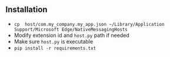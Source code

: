 ## Installation
* `cp  host/com.my_company.my_app.json ~/Library/Application Support/Microsoft Edge/NativeMessagingHosts`
* Modify extension id and `host.py` path if needed
* Make sure `host.py` is executable
* `pip install -r requirements.txt`
